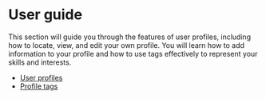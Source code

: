 # User guide

This section will guide you through the features of user profiles, including how to locate, view, and edit your own profile. You will learn how to add information to your profile and how to use tags effectively to represent your skills and interests.

- [User profiles](./people_profiles.md)
- [Profile tags](./people_profile_tags.md)